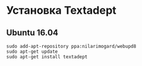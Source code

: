 Установка Textadept
===================

Ubuntu 16.04
------------


    sudo add-apt-repository ppa:nilarimogard/webupd8
    sudo apt-get update
    sudo apt-get install textadept


